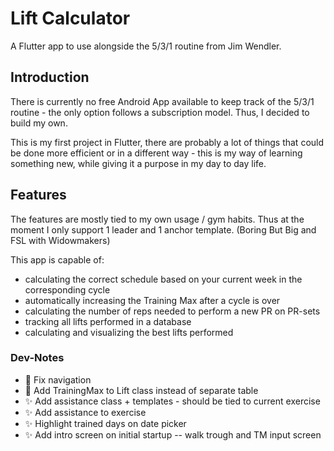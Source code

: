 # Lift Calculator

A Flutter app to use alongside the 5/3/1 routine from Jim Wendler. 

## Introduction

There is currently no free Android App available to keep track of the 5/3/1 routine - the only option follows a subscription model. 
Thus, I decided to build my own. 

This is my first project in Flutter, there are probably a lot of things that could be done more efficient or in a different way - this is my way of learning something new, while giving it a purpose in my day to day life. 

## Features
The features are mostly tied to my own usage / gym habits. Thus at the moment I only support 1 leader and 1 anchor template. (Boring But Big and FSL with Widowmakers)


This app is capable of:
- calculating the correct schedule based on your current week in the corresponding cycle
- automatically increasing the Training Max after a cycle is over
- calculating the number of reps needed to perform a new PR on PR-sets
- tracking all lifts performed in a database
- calculating and visualizing the best lifts performed




### Dev-Notes
-  🐛 Fix navigation 
-  🐛 Add TrainingMax to Lift class instead of separate table
-  ✨ Add assistance class + templates - should be tied to current exercise
-  ✨ Add assistance to exercise
-  ✨ Highlight trained days on date picker
-  ✨ Add intro screen on initial startup -- walk trough and TM input screen



